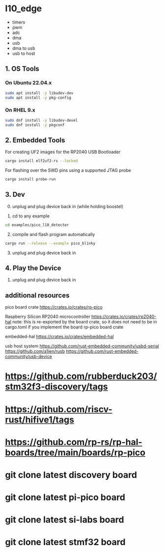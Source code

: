 # l10_edge

* timers
* pwm
* adc
* dma
* usb
* dma to usb
* usb to host


## 1. OS Tools

### On Ubuntu 22.04.x

```sh
sudo apt install -y libudev-dev
sudo apt install -y pkg-config
```

### On RHEL 9.x

```sh
sudo dnf install -y libudev-devel
sudo dnf install -y pkgconf
```

## 2. Embedded Tools

For creating UF2 images for the RP2040 USB Bootloader
```sh
cargo install elf2uf2-rs --locked
```

For flashing over the SWD pins using a supported JTAG probe
```sh
cargo install probe-run
```

## 3. Dev

0. unplug and plug device back in (while holding boostel)

1. cd to any example
```sh
cd examples/pico_l10_detector
```
2. compile and flash program automatically
```sh
cargo run --release --example pico_blinky
```
3. unplug and plug device back in


## 4. Play the Device

1. unplug and plug device back in





## additional resources

pico board crate
https://crates.io/crates/rp-pico

Raspberry Silicon RP2040 microcontroller
https://crates.io/crates/rp2040-hal
note: this is re-exported by the board crate, so it does not need to be in cargo.toml if you implement the board rp-pico board crate 

embedded-hal
https://crates.io/crates/embedded-hal

usb host system
https://github.com/rust-embedded-community/usbd-serial
https://github.com/a1ien/rusb
https://github.com/rust-embedded-community/usb-device


# https://github.com/rubberduck203/stm32f3-discovery/tags
# https://github.com/riscv-rust/hifive1/tags
# https://github.com/rp-rs/rp-hal-boards/tree/main/boards/rp-pico
# git clone latest discovery board
# git clone latest pi-pico board
# git clone latest si-labs board
# git clone latest stmf32 board
